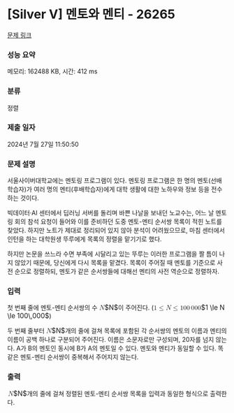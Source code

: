 # [Silver V] 멘토와 멘티 - 26265 

[문제 링크](https://www.acmicpc.net/problem/26265) 

### 성능 요약

메모리: 162488 KB, 시간: 412 ms

### 분류

정렬

### 제출 일자

2024년 7월 27일 11:50:50

### 문제 설명

<p>서울사이버대학교에는 멘토링 프로그램이 있다. 멘토링 프로그램은 한 명의 멘토(선배학습자)가 여러 명의 멘티(후배학습자)에게 대학 생활에 대한 노하우와 정보 등을 전수하는 것이다.</p>

<p>빅데이터·AI 센터에서 딥러닝 서버를 돌리며 바쁜 나날을 보내던 노교수는, 어느 날 멘토링 회의 참석 요청이 들어와 이를 준비하던 도중 멘토-멘티 순서쌍 목록이 적힌 노트를 찾았다. 하지만 노트가 제대로 정리되어 있지 않아 분석이 어려웠으므로, 마침 센터에서 인턴을 하는 대학원생 뚜루에게 목록의 정렬을 맡기기로 했다.</p>

<p>하지만 논문을 쓰느라 수면 부족에 시달리고 있는 뚜루는 이러한 프로그램을 짤 틈이 나지 않았기 때문에, 당신에게 다시 목록을 맡겼다. 목록이 주어질 때 멘토를 기준으로 사전 순으로 정렬하되, 멘토가 같은 순서쌍들에 대해선 멘티의 사전 역순으로 정렬하자.</p>

### 입력 

 <p>첫 번째 줄에 멘토-멘티 순서쌍의 수 <mjx-container class="MathJax" jax="CHTML" style="font-size: 109%; position: relative;"><mjx-math class="MJX-TEX" aria-hidden="true"><mjx-mi class="mjx-i"><mjx-c class="mjx-c1D441 TEX-I"></mjx-c></mjx-mi></mjx-math><mjx-assistive-mml unselectable="on" display="inline"><math xmlns="http://www.w3.org/1998/Math/MathML"><mi>N</mi></math></mjx-assistive-mml><span aria-hidden="true" class="no-mathjax mjx-copytext">$N$</span></mjx-container>이 주어진다. (<mjx-container class="MathJax" jax="CHTML" style="font-size: 109%; position: relative;"><mjx-math class="MJX-TEX" aria-hidden="true"><mjx-mn class="mjx-n"><mjx-c class="mjx-c31"></mjx-c></mjx-mn><mjx-mo class="mjx-n" space="4"><mjx-c class="mjx-c2264"></mjx-c></mjx-mo><mjx-mi class="mjx-i" space="4"><mjx-c class="mjx-c1D441 TEX-I"></mjx-c></mjx-mi><mjx-mo class="mjx-n" space="4"><mjx-c class="mjx-c2264"></mjx-c></mjx-mo><mjx-mn class="mjx-n" space="4"><mjx-c class="mjx-c31"></mjx-c><mjx-c class="mjx-c30"></mjx-c><mjx-c class="mjx-c30"></mjx-c></mjx-mn><mjx-mstyle><mjx-mspace style="width: 0.167em;"></mjx-mspace></mjx-mstyle><mjx-mn class="mjx-n"><mjx-c class="mjx-c30"></mjx-c><mjx-c class="mjx-c30"></mjx-c><mjx-c class="mjx-c30"></mjx-c></mjx-mn></mjx-math><mjx-assistive-mml unselectable="on" display="inline"><math xmlns="http://www.w3.org/1998/Math/MathML"><mn>1</mn><mo>≤</mo><mi>N</mi><mo>≤</mo><mn>100</mn><mstyle scriptlevel="0"><mspace width="0.167em"></mspace></mstyle><mn>000</mn></math></mjx-assistive-mml><span aria-hidden="true" class="no-mathjax mjx-copytext">$1 \le N \le 100\,000$</span></mjx-container>)</p>

<p>두 번째 줄부터 <mjx-container class="MathJax" jax="CHTML" style="font-size: 109%; position: relative;"><mjx-math class="MJX-TEX" aria-hidden="true"><mjx-mi class="mjx-i"><mjx-c class="mjx-c1D441 TEX-I"></mjx-c></mjx-mi></mjx-math><mjx-assistive-mml unselectable="on" display="inline"><math xmlns="http://www.w3.org/1998/Math/MathML"><mi>N</mi></math></mjx-assistive-mml><span aria-hidden="true" class="no-mathjax mjx-copytext">$N$</span></mjx-container>개의 줄에 걸쳐 목록에 포함된 각 순서쌍의 멘토의 이름과 멘티의 이름이 공백 하나로 구분되어 주어진다. 이름은 소문자로만 구성되며, 20자를 넘지 않는다. A가 B의 멘토인 동시에 B가 A의 멘토일 수 있다. 멘토와 멘티가 동일할 수 있다. 똑같은 멘토-멘티 순서쌍이 중복해서 주어지지 않는다.</p>

### 출력 

 <p><mjx-container class="MathJax" jax="CHTML" style="font-size: 109%; position: relative;"> <mjx-math class="MJX-TEX" aria-hidden="true"><mjx-mi class="mjx-i"><mjx-c class="mjx-c1D441 TEX-I"></mjx-c></mjx-mi></mjx-math><mjx-assistive-mml unselectable="on" display="inline"><math xmlns="http://www.w3.org/1998/Math/MathML"><mi>N</mi></math></mjx-assistive-mml><span aria-hidden="true" class="no-mathjax mjx-copytext">$N$</span></mjx-container>개의 줄에 걸쳐 정렬된 멘토-멘티 순서쌍 목록을 입력과 동일한 형식으로 출력한다.</p>

